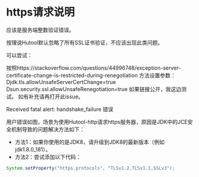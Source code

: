 # https请求说明


应该是服务端整数验证错误。

按理说Hutool默认忽略了所有SSL证书验证，不应该出现此类问题。

可以尝试：

按照https://stackoverflow.com/questions/44996748/exception-server-certificate-change-is-restricted-during-renegotiation 方法设置参数：
Djdk.tls.allowUnsafeServerCertChange=true
Dsun.security.ssl.allowUnsafeRenegotiation=true
如果链接公开，我这边测试。
如有补充请再打开此issue。


Received fatal alert: handshake_failure 错误


用户错误如图，场景为使用Hutool-http请求https服务器，原因是JDK中的JCE安全机制导致的问题解决方法如下：

- 方法1：如果你使用的是JDK8，请升级到JDK8的最新版本（例如jdk1.8.0_181）。
- 方法2：尝试添加以下代码：
```java
System.setProperty("https.protocols", "TLSv1.2,TLSv1.1,SSLv3");
```
